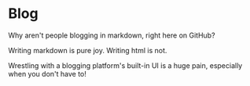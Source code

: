 # Blog

Why aren't people blogging in markdown, right here on GitHub?

Writing markdown is pure joy. Writing html is not.

Wrestling with a blogging platform's built-in UI is a huge pain, especially when you don't have to!
